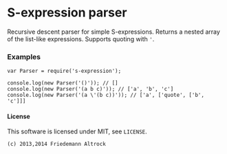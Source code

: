 S-expression parser
===================

Recursive descent parser for simple S-expressions. Returns a nested
array of the list-like expressions. Supports quoting with `'`.

### Examples

    var Parser = require('s-expression');

    console.log(new Parser('()')); // []
    console.log(new Parser('(a b c)')); // ['a', 'b', 'c']
    console.log(new Parser('(a \'(b c))')); // ['a', ['quote', ['b', 'c']]]


#### License

This software is licensed under MIT, see `LICENSE`.

    (c) 2013,2014 Friedemann Altrock 


    
